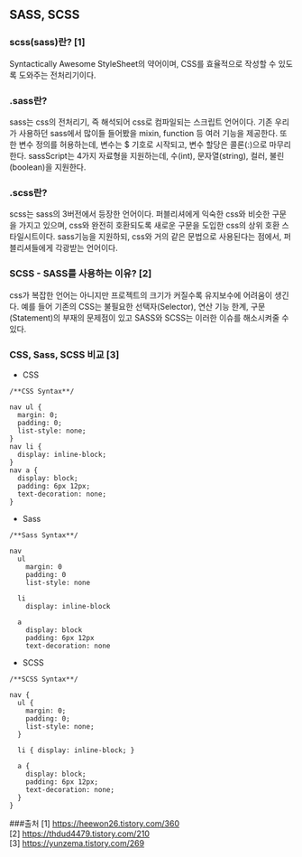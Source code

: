 ## SASS, SCSS

### scss(sass)란? [1]
Syntactically Awesome StyleSheet의 약어이며, CSS를 효율적으로 작성할 수 있도록 도와주는 전처리기이다.


### .sass란?
sass는 css의 전처리기, 즉 해석되어 css로 컴파일되는 스크립트 언어이다. 기존 우리가 사용하던 sass에서 많이들 들어봤을 mixin, function 등 여러 기능을 제공한다. 또한 변수 정의를 허용하는데, 변수는 $ 기호로 시작되고, 변수 할당은 콜론(:)으로 마무리한다. sassScript는 4가지 자료형을 지원하는데, 수(int), 문자열(string), 컬러, 불린(boolean)을 지원한다.

 
### .scss란?
scss는 sass의 3버전에서 등장한 언어이다. 퍼블리셔에게 익숙한 css와 비슷한 구문을 가지고 있으며, css와 완전히 호환되도록 새로운 구문을 도입한 css의 상위 호환 스타일시트이다. sass기능을 지원하되, css와 거의 같은 문법으로 사용된다는 점에서, 퍼블리셔들에게 각광받는 언어이다.

 
### SCSS - SASS를 사용하는 이유? [2]
css가 복잡한 언어는 아니지만 프로젝트의 크기가 커질수록 유지보수에 어려움이 생긴다. 예를 들어 기존의 CSS는 불필요한 선택자(Selector), 연산 기능 한계, 구문(Statement)의 부재의 문제점이 있고 SASS와 SCSS는 이러한 이슈를 해소시켜줄 수 있다.


### CSS, Sass, SCSS 비교 [3]

- CSS
```
/**CSS Syntax**/

nav ul {
  margin: 0;
  padding: 0;
  list-style: none;
}
nav li {
  display: inline-block;
}
nav a {
  display: block;
  padding: 6px 12px;
  text-decoration: none;
}
```

- Sass
```
/**Sass Syntax**/

nav
  ul
    margin: 0
    padding: 0
    list-style: none

  li
    display: inline-block

  a
    display: block
    padding: 6px 12px
    text-decoration: none
```

- SCSS
```
/**SCSS Syntax**/

nav {
  ul {
    margin: 0;
    padding: 0;
    list-style: none;
  }

  li { display: inline-block; }

  a {
    display: block;
    padding: 6px 12px;
    text-decoration: none;
  }
}
```

###출처
[1] https://heewon26.tistory.com/360 <br>
[2] https://thdud4479.tistory.com/210 <br>
[3] https://yunzema.tistory.com/269 <br>